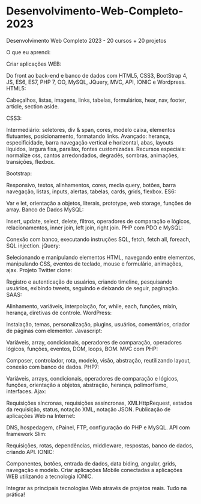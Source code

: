 # Desenvolvimento-Web-Completo-2023
Desenvolvimento Web Completo 2023 - 20 cursos + 20 projetos


O que eu aprendi:

Criar aplicações WEB:

Do front ao back-end e banco de dados com HTML5, CSS3, BootStrap 4, JS, ES6, ES7, PHP 7, OO, MySQL, JQuery, MVC, API, IONIC e Wordpress.
HTML5:

Cabeçalhos, listas, imagens, links, tabelas, formulários, hear, nav, footer, article, section aside.

CSS3:

Intermediário: seletores, div & span, cores, modelo caixa, elementos flutuantes, posicionamento, formatando links.
Avançado: herança, especificidade, barra navegação vertical e horizontal, abas, layouts líquidos, largura fixa, parallax, fontes customizadas.
Recursos especiais: normalize css, cantos arredondados, degradês, sombras, animações, transições, flexbox.

Bootstrap:

Responsivo, textos, alinhamentos, cores, media query, botões, barra navegação, listas, inputs, alertas, tabelas, cards, grids, flexbox.
ES6:

Var e let, orientação a objetos, literais, prototype, web storage, funções de array.
Banco de Dados MySQL:

Insert, update, select, delete, filtros, operadores de comparação e lógicos, relacionamentos, inner join, left join, right join.
PHP com PDO e MySQL:

Conexão com banco, executando instruções SQL, fetch, fetch all, foreach, SQL injection.
jQuery:

Selecionando e manipulando elementos HTML, navegando entre elementos, manipulando CSS, eventos de teclado, mouse e formulário, animações, ajax.
Projeto Twitter clone:

Registro e autenticação de usuários, criando timeline, pesquisando usuários, exibindo tweets, seguindo e deixando de seguir, paginação.
SAAS:

Alinhamento, variáveis, interpolação, for, while, each, funções, mixin, herança, diretivas de controle.
WordPress:

Instalação, temas, personalização, plugins, usuários, comentários, criador de páginas com elementor.
Javascript:

Variáveis, array, condicionais, operadores de comparação, operadores lógicos, funções, eventos, DOM, loops, BOM.
MVC com PHP:

Composer, controlador, rota, modelo, visão, abstração, reutilizando layout, conexão com banco de dados.
PHP7:

Variáveis, arrays, condicionais, operadores de comparação e lógicos, funções, orientação a objetos, abstração, herança, polimorfismo, interfaces.
Ajax:

Requisições síncronas, requisições assíncronas, XMLHttpRequest, estados da requisição, status, notação XML, notação JSON.
Publicação de aplicações Web na Internet:

DNS, hospedagem, cPainel, FTP, configuração do PHP e MySQL.
API com framework Slim:

Requisições, rotas, dependências, middleware, respostas, banco de dados, criando API.
IONIC:

Componentes, botões, entrada de dados, data biding, angular, grids, navegação e modelo.
Criar aplicações Mobile conectadas a aplicações WEB utilizando a tecnologia IONIC.

Integrar as principais tecnologias Web através de projetos reais. Tudo na prática!
